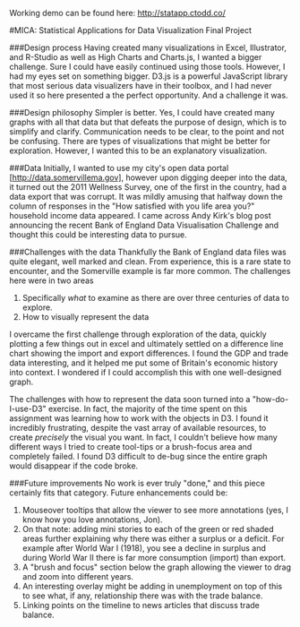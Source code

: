 Working demo can be found here: http://statapp.ctodd.co/

#MICA: Statistical Applications for Data Visualization Final Project 

###Design process
Having created many visualizations in Excel, Illustrator, and R-Studio as well as High Charts and Charts.js, I wanted a bigger challenge. Sure I could have easily continued using those tools. However, I had my eyes set on something bigger. D3.js is a powerful JavaScript library that most serious data visualizers have in their toolbox, and I had never used it so here presented a the perfect opportunity. And a challenge it was.

###Design philosophy
Simpler is better. Yes, I could have created many graphs with all that data but that defeats the purpose of design, which is to simplify and clarify. Communication needs to be clear, to the point and not be confusing. There are types of visualizations that might be better for exploration. However, I wanted this to be an explanatory visualization. 

###Data 
Initially, I wanted to use my city's open data portal [http://data.somervillema.gov], however upon digging deeper into the data, it turned out the 2011 Wellness Survey, one of the first in the country, had a data export that was corrupt. It was mildly amusing that halfway down the column of responses in the "How satisfied with you life area you?" household income data appeared. I came across Andy Kirk's blog post announcing the recent Bank of England Data Visualisation Challenge and thought this could be interesting data to pursue. 

###Challenges with the data
Thankfully the Bank of England data files was quite elegant, well marked and clean. From experience, this is a rare state to encounter, and the Somerville example is far more common. The challenges here were in two areas
1. Specifically _what_ to examine as there are over three centuries of data to explore. 
2. How to visually represent the data 

I overcame the first challenge through exploration of the data, quickly plotting a few things out in excel and ultimately settled on a difference line chart showing the import and export differences.  I found the GDP and trade data interesting, and it helped me put some of Britain's economic history into context. I wondered if I could accomplish this with one well-designed graph. 

The challenges with how to represent the data soon turned into a "how-do-I-use-D3" exercise. In fact, the majority of the time spent on this assignment was learning how to work with the objects in D3. I found it incredibly frustrating, despite the vast array of available resources, to create _precisely_ the visual you want. In fact, I couldn't believe how many different ways I tried to create tool-tips or a brush-focus area and completely failed. I found D3 difficult to de-bug since the entire graph would disappear if the code broke. 

###Future improvements
No work is ever truly "done," and this piece certainly fits that category. Future enhancements could be:
1. Mouseover tooltips that allow the viewer to see more annotations (yes, I know how you love annotations, Jon). 
2. On that note: adding mini stories to each of the green or red shaded areas further explaining why there was either a surplus or a deficit. For example after World War I (1918), you see a decline in surplus and during World War II there is far more consumption (import) than export.
3. A "brush and focus" section below the graph allowing the viewer to drag and zoom into different years. 
4. An interesting overlay might be adding in unemployment on top of this to see what, if any, relationship there was with the trade balance. 
5. Linking points on the timeline to news articles that discuss trade balance.


